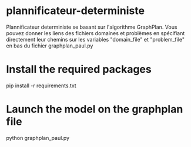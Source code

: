 # plannificateur-deterministe

Plannificateur deterministe se basant sur l'algorithme GraphPlan. Vous pouvez donner les liens des fichiers domaines et problèmes en spécifiant directement leur chemins sur les variables "domain_file" et "problem_file" en bas du fichier graphplan_paul.py

# Install the required packages
pip install -r requirements.txt

# Launch the model on the graphplan file
python graphplan_paul.py